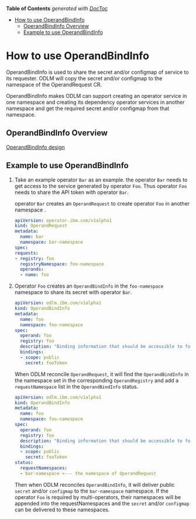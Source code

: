 <!-- START doctoc generated TOC please keep comment here to allow auto update -->
<!-- DON'T EDIT THIS SECTION, INSTEAD RE-RUN doctoc TO UPDATE -->
**Table of Contents**  *generated with [DocToc](https://github.com/thlorenz/doctoc)*

- [How to use OperandBindInfo](#how-to-use-operandbindinfo)
  - [OperandBindInfo Overview](#operandbindinfo-overview)
  - [Example to use OperandBindInfo](#example-to-use-operandbindinfo)

<!-- END doctoc generated TOC please keep comment here to allow auto update -->

# How to use OperandBindInfo

OperandBindInfo is used to share the secret and/or configmap of service to its requester.
ODLM will copy the secret and/or configmap to the namespace of the OperandRequest CR.

OperandBindInfo makes ODLM can support creating an operator service in one namespace and creating its dependency operator services in another namespace and get the required secret and/or configmap from that namespace.

## OperandBindInfo Overview

[OperandBindInfo design](../design/operand-deployment-lifecycle-manager.md#operandbindinfo-spec)

## Example to use OperandBindInfo

1. Take an example operator `Bar` as an example. the operator `Bar` needs to get access to the service generated by operator `Foo`. Thus operator `Foo` needs to share the API token with operator `Bar`.

    operator `Bar` creates an `OperandRequest` to create operator `Foo` in another namespace .

    ```yaml
    apiVersion: operator.ibm.com/v1alpha1
    kind: OperandRequest
    metadata:
      name: bar
      namespace: bar-namespace
    spec:
    requests:
    - registry: foo
      registryNamespace: foo-namespace
      operands:
      - name: foo
    ```

2.  Operator `Foo` creates an `OperandBindInfo` in the `foo-namespace` namespace to share its secret with operator `Bar`.

    ```yaml
    apiVersion: odlm.ibm.com/v1alpha1
    kind: OperandBindInfo
    metadata:
      name: foo
      namespace: foo-namespace
    spec:
      operand: foo
      registry: foo
      description: "Binding information that should be accessible to foo adopters"
      bindings:
      - scope: public
        secret: fooToken
    ```

    When ODLM reconcile `OperandRequest`, it will find the `OperandBindInfo` in the namespace set in the corresponding `OperandRegistry` and add a `requestNamespace` list in the `OperandBindInfo` status.

    ```yaml
    apiVersion: odlm.ibm.com/v1alpha1
    kind: OperandBindInfo
    metadata:
      name: foo
      namespace: foo-namespace
    spec:
      operand: foo
      registry: foo
      description: "Binding information that should be accessible to foo adopters"
      bindings:
      - scope: public
        secret: fooToken
    status:
      requestNamespaces:
      - bar-namespace <--- the namespace of OperandRequest
    ```

    Then when ODLM reconciles `OperandBindInfo`, it will deliver public `secret` and/or `configmap` to the `bar-namespace` namespace. If the operator `Foo` is required by multi-operators, their namespaces will be appended into the requestNamespaces and the `secret` and/or `configmap` can be delivered to these namespaces.
